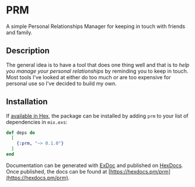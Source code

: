 # PRM

A simple Personal Relationships Manager for keeping in touch with friends and family.

## Description

The general idea is to have a tool that does one thing well and that is to _help you manage your personal relationships_ by reminding you to keep in touch. Most tools I've looked at either do too much or are too expensive for personal use so I've decided to build my own.

## Installation

If [available in Hex](https://hex.pm/docs/publish), the package can be installed
by adding `prm` to your list of dependencies in `mix.exs`:

```elixir
def deps do
  [
    {:prm, "~> 0.1.0"}
  ]
end
```

Documentation can be generated with [ExDoc](https://github.com/elixir-lang/ex_doc)
and published on [HexDocs](https://hexdocs.pm). Once published, the docs can
be found at [https://hexdocs.pm/prm](https://hexdocs.pm/prm).

